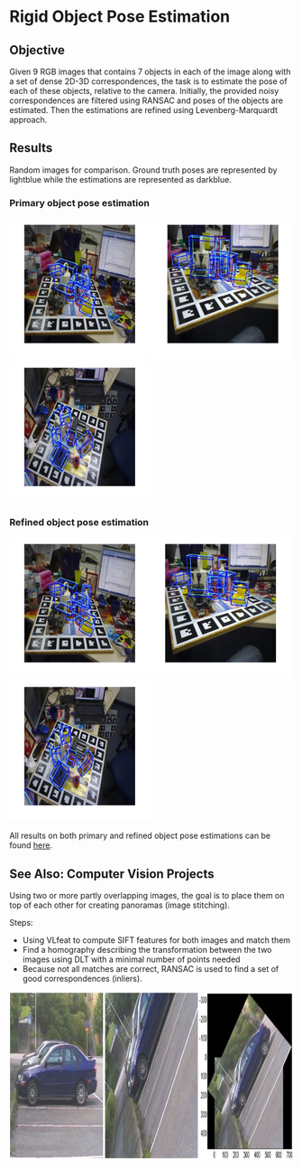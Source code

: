 # Rigid Object Pose Estimation

## Objective
Given 9 RGB images that contains 7 objects in each of the image along with a set of dense 2D-3D correspondences, the task is to estimate the pose of each of
these objects, relative to the camera. Initially, the provided noisy correspondences are filtered using RANSAC and poses of the objects are estimated. Then the estimations are refined using Levenberg-Marquardt approach.

## Results
Random images for comparison. Ground truth poses are represented by lightblue while the estimations are represented as darkblue.

### Primary object pose estimation
<img src="https://github.com/karthiknagarajansundar/rigid-object-pose-estimation/blob/main/Images/img1_Ransac.jpg" width="250" height="250"> <img src="https://github.com/karthiknagarajansundar/rigid-object-pose-estimation/blob/main/Images/img3_Ransac.jpg" width="250" height="250"> <img src="https://github.com/karthiknagarajansundar/rigid-object-pose-estimation/blob/main/Images/img6_Ransac.jpg" width="250" height="250">

### Refined object pose estimation
<img src="https://github.com/karthiknagarajansundar/rigid-object-pose-estimation/blob/main/Images/img1_lm.jpg" width="250" height="250"><img src="https://github.com/karthiknagarajansundar/rigid-object-pose-estimation/blob/main/Images/img3_lm.jpg" width="250" height="250"><img src="https://github.com/karthiknagarajansundar/rigid-object-pose-estimation/blob/main/Images/img6_lm.jpg" width="250" height="250"> 

All results on both primary and refined object pose estimations can be found [here](https://github.com/karthiknagarajansundar/rigid-object-pose-estimation/tree/main/Images).

## See Also: Computer Vision Projects
Using two or more partly overlapping images, the goal is to place them on top of each other for creating panoramas (image stitching).

Steps:
* Using VLfeat to compute SIFT features for both images and match them
* Find a homography describing the transformation between the two images using DLT with a minimal number of points needed
* Because not all matches are correct, RANSAC is used to find a set of good correspondences (inliers).

<img src="https://github.com/karthiknagarajansundar/rigid-object-pose-estimation/blob/main/Images/ImageStitching.JPG" width="1000" height="300">
